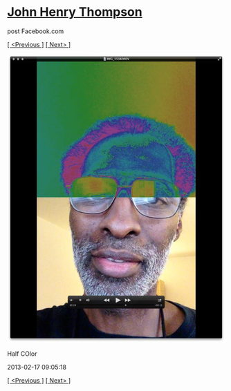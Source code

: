 # [John Henry Thompson](../README.md)
post Facebook.com

[[ <Previous ]](2013-03-05-2.md) [[ Next> ]](2013-02-12-3.md)

[![](../media/2013-02-17/Half-COlor.jpg)](../README.md)

Half COlor

2013-02-17 09:05:18

[[ <Previous ]](2013-03-05-2.md) [[ Next> ]](2013-02-12-3.md)